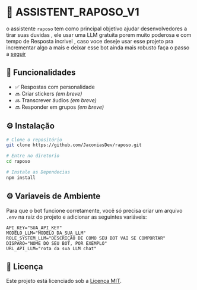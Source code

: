 # 🤖 ASSISTENT_RAPOSO_V1

o assistente `raposo` tem como principal objetivo ajudar desenvolvedores a tirar suas duvidas , ele usar uma LLM gratuita porem muito poderosa e com tempo de Resposta incrivel , caso voce deseje usar esse projeto pra incrementar algo a mais e deixar esse bot ainda mais robusto faça o passo a [seguir](#️-instalação) 

## 🚀 Funcionalidades
- ✅ Respostas com personalidade
- 🔜 Criar stickers *(em breve)*
- 🔜 Transcrever áudios *(em breve)*
- 🔜 Responder em grupos *(em breve)*

## ⚙️ Instalação

```bash
# Clone o repositório
git clone https://github.com/JaconiasDev/raposo.git

# Entre no diretorio
cd raposo

# Instale as Dependecias
npm install 
```

## ⚙️ Variaveis de Ambiente

Para que o bot funcione corretamente, você só precisa criar um arquivo `.env` na raiz do projeto e adicionar as seguintes variáveis:

```env
API_KEY="SUA_API_KEY"
MODELO_LLM="MODELO_DA_SUA_LLM"
ROLE_SYSTEM_LLM="DESCRIÇÃO DE COMO SEU BOT VAI SE COMPORTAR"
DISPARO="NOME DO SEU BOT, POR EXEMPLO"
URL_API_LLM="rota da sua LLM chat"
```

## 📝 Licença

Este projeto está licenciado sob a [Licença MIT](./LICENSE).
